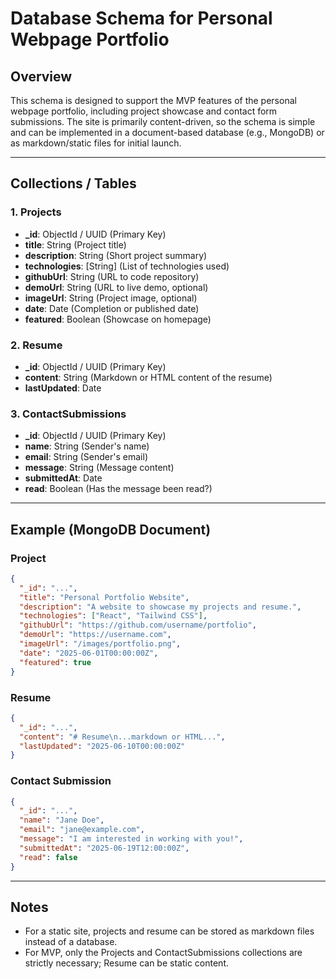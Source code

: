 # Database Schema for Personal Webpage Portfolio

## Overview
This schema is designed to support the MVP features of the personal webpage portfolio, including project showcase and contact form submissions. The site is primarily content-driven, so the schema is simple and can be implemented in a document-based database (e.g., MongoDB) or as markdown/static files for initial launch.

---

## Collections / Tables

### 1. Projects
- **_id**: ObjectId / UUID (Primary Key)
- **title**: String (Project title)
- **description**: String (Short project summary)
- **technologies**: [String] (List of technologies used)
- **githubUrl**: String (URL to code repository)
- **demoUrl**: String (URL to live demo, optional)
- **imageUrl**: String (Project image, optional)
- **date**: Date (Completion or published date)
- **featured**: Boolean (Showcase on homepage)

### 2. Resume
- **_id**: ObjectId / UUID (Primary Key)
- **content**: String (Markdown or HTML content of the resume)
- **lastUpdated**: Date

### 3. ContactSubmissions
- **_id**: ObjectId / UUID (Primary Key)
- **name**: String (Sender's name)
- **email**: String (Sender's email)
- **message**: String (Message content)
- **submittedAt**: Date
- **read**: Boolean (Has the message been read?)

---

## Example (MongoDB Document)

### Project
```json
{
  "_id": "...",
  "title": "Personal Portfolio Website",
  "description": "A website to showcase my projects and resume.",
  "technologies": ["React", "Tailwind CSS"],
  "githubUrl": "https://github.com/username/portfolio",
  "demoUrl": "https://username.com",
  "imageUrl": "/images/portfolio.png",
  "date": "2025-06-01T00:00:00Z",
  "featured": true
}
```

### Resume
```json
{
  "_id": "...",
  "content": "# Resume\n...markdown or HTML...",
  "lastUpdated": "2025-06-10T00:00:00Z"
}
```

### Contact Submission
```json
{
  "_id": "...",
  "name": "Jane Doe",
  "email": "jane@example.com",
  "message": "I am interested in working with you!",
  "submittedAt": "2025-06-19T12:00:00Z",
  "read": false
}
```

---

## Notes
- For a static site, projects and resume can be stored as markdown files instead of a database.
- For MVP, only the Projects and ContactSubmissions collections are strictly necessary; Resume can be static content.
